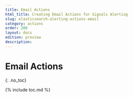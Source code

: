 ```yaml
---
title: Email Actions
html_title: Creating Email Actions for Signals Alerting
slug: elasticsearch-alerting-actions-email
category: actions
order: 200
layout: docs
edition: preview
description: 
---
```


<!--- Copyright 2019 floragunn GmbH -->

# Email Actions
{: .no_toc}

{% include toc.md %}

